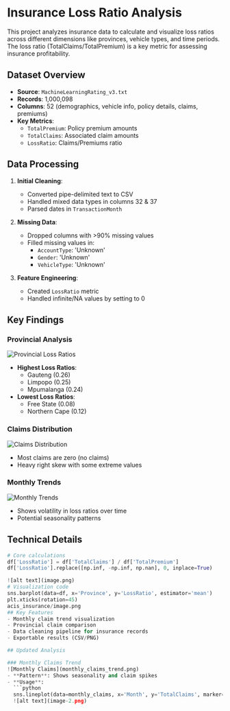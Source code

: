 
# Insurance Loss Ratio Analysis

This project analyzes insurance data to calculate and visualize loss ratios across different dimensions like provinces, vehicle types, and time periods. The loss ratio (TotalClaims/TotalPremium) is a key metric for assessing insurance profitability.

## Dataset Overview
- **Source**: `MachineLearningRating_v3.txt`
- **Records**: 1,000,098
- **Columns**: 52 (demographics, vehicle info, policy details, claims, premiums)
- **Key Metrics**: 
  - `TotalPremium`: Policy premium amounts
  - `TotalClaims`: Associated claim amounts
  - `LossRatio`: Claims/Premiums ratio

## Data Processing
1. **Initial Cleaning**:
   - Converted pipe-delimited text to CSV
   - Handled mixed data types in columns 32 & 37
   - Parsed dates in `TransactionMonth`

2. **Missing Data**:
   - Dropped columns with >90% missing values
   - Filled missing values in:
     - `AccountType`: 'Unknown'
     - `Gender`: 'Unknown'
     - `VehicleType`: 'Unknown'

3. **Feature Engineering**:
   - Created `LossRatio` metric
   - Handled infinite/NA values by setting to 0

## Key Findings

### Provincial Analysis
![Provincial Loss Ratios](province_plot.png)
- **Highest Loss Ratios**:
  - Gauteng (0.26)
  - Limpopo (0.25)
  - Mpumalanga (0.24)
- **Lowest Loss Ratios**:
  - Free State (0.08)
  - Northern Cape (0.12)

### Claims Distribution
![Claims Distribution](claims_dist.png)
- Most claims are zero (no claims)
- Heavy right skew with some extreme values

### Monthly Trends
![Monthly Trends](monthly_trend.png)
- Shows volatility in loss ratios over time
- Potential seasonality patterns

## Technical Details
```python
# Core calculations
df['LossRatio'] = df['TotalClaims'] / df['TotalPremium']
df['LossRatio'].replace([np.inf, -np.inf, np.nan], 0, inplace=True)

![alt text](image.png)
# Visualization code
sns.barplot(data=df, x='Province', y='LossRatio', estimator='mean')
plt.xticks(rotation=45)
acis_insurance/image.png
## Key Features
- Monthly claim trend visualization
- Provincial claim comparison
- Data cleaning pipeline for insurance records
- Exportable results (CSV/PNG)

## Updated Analysis

### Monthly Claims Trend
![Monthly Claims](monthly_claims_trend.png)
- **Pattern**: Shows seasonality and claim spikes
- **Usage**: 
  ```python
  sns.lineplot(data=monthly_claims, x='Month', y='TotalClaims', marker='o')
  ![alt text](image-2.png)